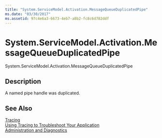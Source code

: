 ```yaml
---
title: "System.ServiceModel.Activation.MessageQueueDuplicatedPipe"
ms.date: "03/30/2017"
ms.assetid: 97c4e6a3-6673-4eb7-a8b2-fc8c6d782ddf
---
```

# System.ServiceModel.Activation.MessageQueueDuplicatedPipe
System.ServiceModel.Activation.MessageQueueDuplicatedPipe  
  
## Description  
 A named pipe handle was duplicated.  
  
## See Also  
 [Tracing](../../../../../docs/framework/wcf/diagnostics/tracing/index.md)  
 [Using Tracing to Troubleshoot Your Application](../../../../../docs/framework/wcf/diagnostics/tracing/using-tracing-to-troubleshoot-your-application.md)  
 [Administration and Diagnostics](../../../../../docs/framework/wcf/diagnostics/index.md)
